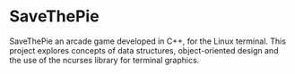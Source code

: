 # SaveThePie
SaveThePie an arcade game developed in C++, for the Linux terminal. This project explores concepts of data structures, object-oriented design and the use of the ncurses library for terminal graphics.
